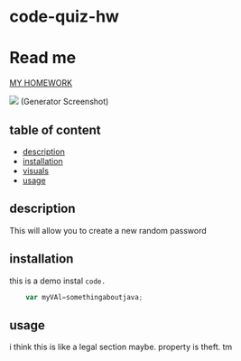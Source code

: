 # code-quiz-hw
# Read me


[MY HOMEWORK](https://jacobotaylor.github.io/password--gen/)

<img src="pgsc.png"> (Generator Screenshot)

## table of content
- [description](#description)
- [installation](#installation)
- [visuals](#visuals)
- [usage](#usage)

## description
This will allow you to create a new random password

## installation
this is a demo instal ```code.```

```js
    var myVAl=somethingaboutjava;
```


## usage
i think this is like a legal section maybe. property is theft. tm
